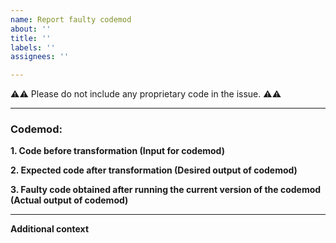 ```yaml
---
name: Report faulty codemod
about: ''
title: ''
labels: ''
assignees: ''

---
```

:warning::warning: Please do not include any proprietary code in the issue. :warning::warning:

---
### Codemod:

**1. Code before transformation (Input for codemod)**
	
**2. Expected code after transformation (Desired output of codemod)**

**3. Faulty code obtained after running the current version of the codemod (Actual output of codemod)**

---	
**Additional context**
